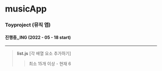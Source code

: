 # musicApp
### Toyproject (뮤직 앱)

</hr>

#### 진행중,,ING (2022 - 05 - 18 start)
---

> __list.js__ [각 배열 요소 추가하기]
> > 최소 15개 이상 - 현재 6
